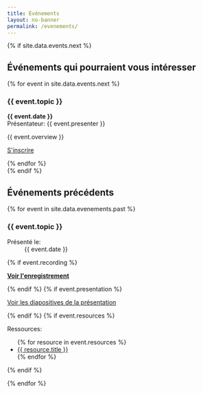 ```yaml
---
title: Événements
layout: no-banner
permalink: /evenements/
---
```


{% if site.data.events.next %}
<div class="well">
    <h2 id="next-event">Événements qui pourraient vous intéresser</h2>
{% for event in site.data.events.next %}
    <h3>{{ event.topic }}</h3>
	<p><strong>{{ event.date }}</strong><br />
	Présentateur: {{ event.presenter }}</p>
	<p>{{ event.overview }}</p>
	<p><a href="{{ event.link }}" class="btn btn-primary">S'inscrire</a></p>
{% endfor %}
</div>
{% endif %}

<h2>Événements précédents</h2>

{% for event in site.data.evenements.past %}

<section class="panel panel-default">
    <div class="panel-heading">
        <h3 class="panel-title" id="{{ event.topic | slugify }}">{{ event.topic }}</h3>
    </div>
    <div class="panel-body">
        <div class="pull-right mrgn-rght-lg text-muted small">
            <dl>
                <dt>Présenté le:</dt>
                <dd>{{ event.date }}</dd>
            </dl>
        </div>
    {% if event.recording %}
        <p><strong><a href="{{ event.recording }}" target="_blank"><span class="glyphicon glyphicon-facetime-video"></span> Voir l'enregistrement</a></strong></p>
    {% endif %}
    {% if event.presentation %}
        <p><a href="{{ event.presentation }}" target="_blank"><span class="glyphicon glyphicon-file"></span> Voir les diapositives de la présentation</a></p>
    {% endif %}
    {% if event.resources %}
        <p>Ressources:</p>
        <ul>
        {% for resource in event.resources %}
            <li><a href="{{ resource.link }}" target="_blank">{{ resource.title }}</a></li>
        {% endfor %}
        </ul>
    {% endif %}
    </div>
</section>

{% endfor %}
